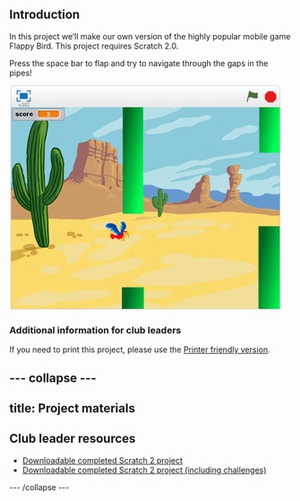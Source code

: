 ## Introduction

In this project we’ll make our own version of the highly popular mobile game Flappy Bird. This project requires Scratch 2.0.

Press the space bar to flap and try to navigate through the gaps in the pipes!

![screenshot](images/flappy_screenshot.png)

### Additional information for club leaders

If you need to print this project, please use the [Printer friendly version](https://projects.raspberry-pi.org/en/projects/flappy-parrot/print).




--- collapse ---
---
title: Project materials
---


## Club leader resources
* [Downloadable completed Scratch 2 project](resources/FlappyParrot.sb2)
* [Downloadable completed Scratch 2 project (including challenges)](resources/FlappyParrot(Challenges).sb2)

--- /collapse ---